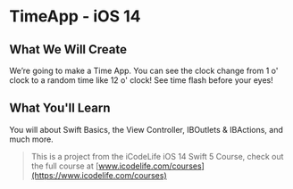 # TimeApp - iOS 14

## What We Will Create

We’re going to make a Time App. You can see the clock change from 1 o' clock to a random time like 12 o' clock! See time flash before your eyes!

## What You'll Learn

You will about Swift Basics, the View Controller, IBOutlets & IBActions, and much more. 




>This is a project from the iCodeLife iOS 14 Swift 5 Course, check out the full course at [www.icodelife.com/courses](https://www.icodelife.com/courses)
